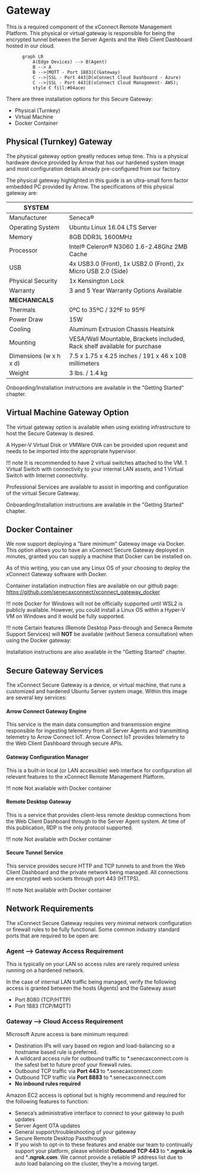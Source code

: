 # Gateway

This is a required component of the xConnect Remote Management Platform. This physical or
virtual gateway is responsible for being the encrypted tunnel between the Server Agents and the
Web Client Dashboard hosted in our cloud.

```mermaid
      graph LR
          A(Edge Devices) --> B(Agent)
          B --> A
          B -->|MQTT - Port 1883|C(Gateway)
          C -->|SSL - Port 443|D(xConnect Cloud Dashboard - Azure)
          C -->|SSL - Port 443|E(xConnect Cloud Management- AWS);
          style C fill:#04acec
```

There are three installation options for this Secure Gateway:

- Physical (Turnkey)
- Virtual Machine
- Docker Container

## Physical (Turnkey) Gateway 
The physical gateway option greatly reduces setup time. This is a physical hardware device
provided by Arrow that has our hardened system image and most configuration details already
pre-configured from our factory.

The physical gateway highlighted in this guide is an ultra-small form factor embedded PC
provided by Arrow. The specifications of this physical gateway are:

| **SYSTEM**              |                                                                           |
|-------------------------|---------------------------------------------------------------------------|
| Manufacturer            | Seneca®                                                                   |
| Operating System        | Ubuntu Linux 16.04 LTS Server                                             |
| Memory                  | 8GB DDR3L 1600MHz                                                         |
| Processor               | Intel® Celeron® N3060 1.6-2.48Ghz 2MB Cache                               |
| USB                     | 4x USB3.0 (Front), 1x USB2.0 (Front), 2x Micro USB 2.0 (Side)             |
| Physical Security       | 1x Kensington Lock                                                        |
| Warranty                | 3 and 5 Year Warranty Options Available                                   |
| **MECHANICALS**             |                                                                           |
| Thermals                | 0ºC to 35ºC / 32ºF to 95ºF                                                |
| Power Draw              | 15W                                                                       |
| Cooling                 | Aluminum Extrusion Chassis Heatsink                                       |
| Mounting                | VESA/Wall Mountable, Brackets included, Rack shelf available for purchase |
| Dimensions (w x h x d)  | 7.5 x 1.75 x 4.25 inches / 191 x 46 x 108 millimeters                     |
| Weight                  | 3 lbs. / 1.4 kg                                                           |

Onboarding/Installation instructions are available in the "Getting Started" chapter. 

## Virtual Machine Gateway Option
The virtual gateway option is available when using existing infrastructure to host the Secure
Gateway is desired.

A Hyper-V Virtual Disk or VMWare OVA can be provided upon request and needs to be imported into the
 appropriate hypervisor. 
 
!!! note
    It is recommended to have 2 virtual switches attached to the VM. 1 Virtual Switch with connectivity
    to your internal LAN assets, and 1 Virtual Switch with Internet connectivity.

Professional Services are available to assist in importing and configuration of the virtual Secure
Gateway.

Onboarding/Installation instructions are available in the "Getting Started" chapter. 

## Docker Container

We now support deploying a "bare minimum" Gateway image via Docker. This option allows you to have 
an xConnect Secure Gateway deployed in minutes, granted you can supply a machine that Docker can be installed on.

As of this writing, you can use any Linux OS of your choosing to deploy the xConnect Gateway software with Docker.

Container installation instruction files are available on our github page:
<https://github.com/senecaxconnect/xconnect_gateway_docker>

!!! note
    Docker for Windows will not be officially supported until WSL2 is publicly available. However,
    you could install a Linux OS within a Hyper-V VM on Windows and it would be fully supported.

!!! note
    Certain features (Remote Desktop Pass-through and Seneca Remote Support Services) will **NOT** be available 
    (without Seneca consultation) when using the Docker gateway:

Installation instructions are also available in the "Getting Started" chapter. 

## Secure Gateway Services
The xConnect Secure Gateway is a device, or virtual machine, that runs a customized and
hardened Ubuntu Server system image. Within this image are several key services:

#### Arrow Connect Gateway Engine
This service is the main data consumption and transmission engine responsible for
ingesting telemetry from all Server Agents and transmitting telemetry to Arrow Connect
IoT. Arrow Connect IoT provides telemetry to the Web Client Dashboard through secure
APIs.

#### Gateway Configuration Manager
This is a built-in local (or LAN accessible) web interface for configuration all relevant
features to the xConnect Remote Management Platform.

!!! note
    Not available with Docker container

#### Remote Desktop Gateway
This is a service that provides client-less remote desktop connections from the Web
Client Dashboard through to the Server Agent system. At time of this publication, RDP is
the only protocol supported.

!!! note
    Not available with Docker container

#### Secure Tunnel Service
This service provides secure HTTP and TCP tunnels to and from the Web Client
Dashboard and the private network being managed. All connections are encrypted web
sockets through port 443 (HTTPS).

!!! note
    Not available with Docker container

## Network Requirements
The xConnect Secure Gateway requires very minimal network configuration or firewall rules to
be fully functional. Some common industry standard ports that are required to be open are:

### Agent --> Gateway Access Requirement
This is typically on your LAN so access rules are rarely required unless running on a hardened network.

In the case of internal LAN traffic being managed, verify the following access is granted between 
the hosts (Agents) and the Gateway asset
- Port 8080 (TCP/HTTP)
- Port 1883 (TCP/MQTT)

### Gateway --> Cloud Access Requirement

Microsoft Azure access is bare minimum required:
- Destination IPs will vary based on region and load-balancing so a hostname based rule is preferred.
- A wildcard access rule for outbound traffic to *.senecaxconnect.com is the safest bet to future proof your firewall rules.
- Outbound TCP traffic via **Port 443** to *.senecaxconnect.com
- Outbound TCP traffic via **Port 8883** to *.senecaxconnect.com
- **No inbound rules required** 
                                                                            
Amazon EC2 access is optional but is highly recommend and required for the following features to function:
- Seneca’s administrative interface to connect to your gateway to push updates
- Server Agent OTA updates
- General support/troubleshooting of your gateway
- Secure Remote Desktop Passthrough
- If you wish to opt-in to these features and enable our team to continually support your platform, 
please whitelist **Outbound TCP 443** to ***.ngrok.io** and ***.ngrok.com**. 
We cannot provide a reliable IP address list due to auto load balancing on the cluster, 
they’re a moving target.